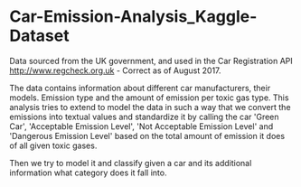 # Car-Emission-Analysis_Kaggle-Dataset
Data sourced from the UK government, and used in the Car Registration API http://www.regcheck.org.uk - Correct as of August 2017.

The data contains information about different car manufacturers, their models. Emission type and the amount of emission per toxic gas type. 
This analysis tries to extend to model the data in such a way that we convert the emissions into textual values and standardize it by calling the car 'Green Car', 'Acceptable Emission Level', 'Not Acceptable Emission Level' and 'Dangerous Emission Level' based on the total amount of emission it does of all given toxic gases.

Then we try to model it and classify given a car and its additional information what category does it fall into.

